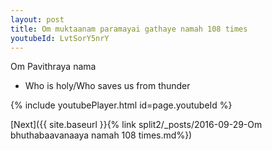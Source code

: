 ```yaml
---
layout: post
title: Om muktaanam paramayai gathaye namah 108 times
youtubeId: LvtSorY5nrY
---
```

 
 
Om Pavithraya nama 
 
 -  Who is holy/Who saves us from thunder 
 
  
 
  
 
 
 
 
 
 


{% include youtubePlayer.html id=page.youtubeId %}
 
[Next]({{ site.baseurl }}{% link  split2/_posts/2016-09-29-Om bhuthabaavanaaya namah 108 times.md%})
 
